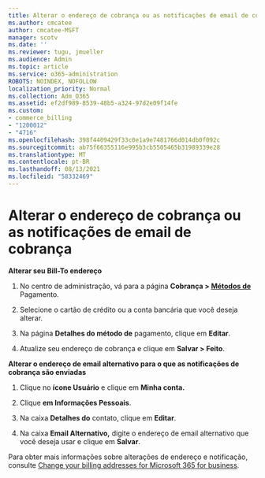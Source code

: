 ```yaml
---
title: Alterar o endereço de cobrança ou as notificações de email de cobrança
ms.author: cmcatee
author: cmcatee-MSFT
manager: scotv
ms.date: ''
ms.reviewer: tugu, jmueller
ms.audience: Admin
ms.topic: article
ms.service: o365-administration
ROBOTS: NOINDEX, NOFOLLOW
localization_priority: Normal
ms.collection: Adm_O365
ms.assetid: ef2df989-8539-48b5-a324-97d2e09f14fe
ms.custom:
- commerce_billing
- "1200012"
- "4716"
ms.openlocfilehash: 398f4409429f33c0e1a9e7481766d014db0f092c
ms.sourcegitcommit: ab75f66355116e995b3cb5505465b31989339e28
ms.translationtype: MT
ms.contentlocale: pt-BR
ms.lasthandoff: 08/13/2021
ms.locfileid: "58332469"
---
```

# <a name="change-billing-address-or-billing-email-notifications"></a>Alterar o endereço de cobrança ou as notificações de email de cobrança

**Alterar seu Bill-To endereço**

1. No centro de administração, vá para a página **Cobrança > [Métodos de](https://go.microsoft.com/fwlink/p/?linkid=2018806)** Pagamento.

2. Selecione o cartão de crédito ou a conta bancária que você deseja alterar.

3. Na página **Detalhes do método de** pagamento, clique em **Editar**.

4. Atualize seu endereço de cobrança e clique em **Salvar > Feito**.

**Alterar o endereço de email alternativo para o que as notificações de cobrança são enviadas** 

1. Clique no **ícone Usuário** e clique em **Minha conta.**

2. Clique **em Informações Pessoais**.

3. Na caixa **Detalhes do** contato, clique em **Editar**.

4. Na caixa **Email Alternativo,** digite o endereço de email alternativo que você deseja usar e clique em **Salvar**.

Para obter mais informações sobre alterações de endereço e notificação, consulte [Change your billing addresses for Microsoft 365 for business](https://docs.microsoft.com/microsoft-365/commerce/billing-and-payments/change-your-billing-addresses).
